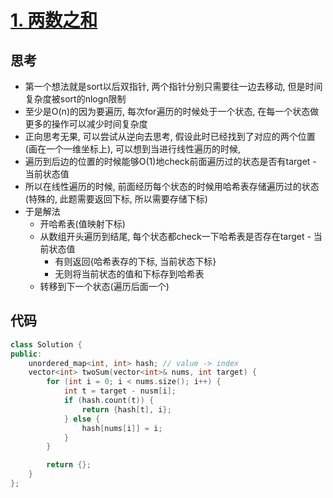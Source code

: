 # [1. 两数之和](https://leetcode.cn/problems/two-sum/description/)

## 思考

- 第一个想法就是sort以后双指针, 两个指针分别只需要往一边去移动, 但是时间复杂度被sort的nlogn限制
- 至少是O(n)的因为要遍历, 每次for遍历的时候处于一个状态, 在每一个状态做更多的操作可以减少时间复杂度
- 正向思考无果, 可以尝试从逆向去思考, 假设此时已经找到了对应的两个位置(画在一个一维坐标上), 可以想到当进行线性遍历的时候,
- 遍历到后边的位置的时候能够O(1)地check前面遍历过的状态是否有target - 当前状态值
- 所以在线性遍历的时候, 前面经历每个状态的时候用哈希表存储遍历过的状态(特殊的, 此题需要返回下标, 所以需要存储下标)
- 于是解法
    - 开哈希表(值映射下标)
    - 从数组开头遍历到结尾, 每个状态都check一下哈希表是否存在target - 当前状态值
        - 有则返回{哈希表存的下标, 当前状态下标}
        - 无则将当前状态的值和下标存到哈希表
    - 转移到下一个状态(遍历后面一个)

## 代码

```c++
class Solution {
public:
    unordered_map<int, int> hash; // value -> index
    vector<int> twoSum(vector<int>& nums, int target) {
        for (int i = 0; i < nums.size(); i++) {
            int t = target - nusm[i];
            if (hash.count(t)) {
                return {hash[t], i};
            } else {
                hash[nums[i]] = i;
            }
        }

        return {};
    }
};
```
